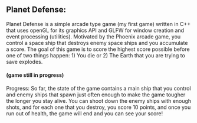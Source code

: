 ## Planet Defense:

Planet Defense is a simple arcade type game (my first game) written in C++ that uses openGL for its graphics API and GLFW for window creation and event processing (utilities). Motivated by the Phoenix arcade game, you control a space ship that destroys enemy space ships and you accumulate a score. The goal of this game is to score the highest score possible before one of two things happen: 1) You die or 2) The Earth that you are trying to save explodes.

#### (game still in progress)
Progress:
So far, the state of the game contains a main ship that you control and enemy ships that spawn just often enough to make the game tougher the longer you stay alive. You can shoot down the enemy ships with enough shots, and for each one that you destroy, you score 10 points, and once you run out of health, the game will end and you can see your score!
